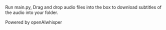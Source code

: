 Run main.py, 
Drag and drop audio files into the box to download subtitles of the audio into your folder.

Powered by openAIwhisper
